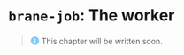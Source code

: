 # `brane-job`: The worker
> <img src="../../assets/img/info.png" alt="info" width="16" style="margin-top: 2px; margin-bottom: -2px"/> This chapter will be written soon.
